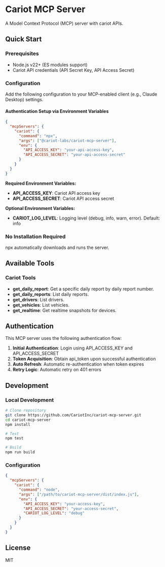 # Cariot MCP Server

A Model Context Protocol (MCP) server with cariot APIs.

## Quick Start

### Prerequisites

- Node.js v22+ (ES modules support)
- Cariot API credentials (API Secret Key, API Access Secret)

### Configuration


Add the following configuration to your MCP-enabled client (e.g., Claude Desktop) settings.


#### Authentication Setup via Environment Variables

```json
{
  "mcpServers": {
    "cariot": {
      "command": "npx",
      "args": ["@cariot-labs/cariot-mcp-server"],
      "env": {
        "API_ACCESS_KEY": "your-api-access-key",
        "API_ACCESS_SECRET": "your-api-access-secret"
      }
    }
  }
}
```

**Required Environment Variables:**

- **API_ACCESS_KEY**: Cariot API access key
- **API_ACCESS_SECRET**: Cariot API access secret

**Optional Environment Variables:**

- **CARIOT_LOG_LEVEL**: Logging level (debug, info, warn, error). Default: info

### No Installation Required

npx automatically downloads and runs the server.

## Available Tools

### Cariot Tools

- **get_daily_report**: Get a specific daily report by daily report number.
- **get_daily_reports**: List daily reports.
- **get_drivers**: List drivers.
- **get_vehicles**: List vehicles.
- **get_realtime**: Get realtime snapshots for devices.

## Authentication

This MCP server uses the following authentication flow:

1. **Initial Authentication**: Login using API_ACCESS_KEY and API_ACCESS_SECRET
2. **Token Acquisition**: Obtain api_token upon successful authentication
3. **Auto Refresh**: Automatic re-authentication when token expires
4. **Retry Logic**: Automatic retry on 401 errors

## Development

### Local Development

```bash
# Clone repository
git clone https://github.com/CariotInc/cariot-mcp-server.git
cd cariot-mcp-server
npm install

# Test
npm test

# Build
npm run build
```

### Configuration

```json
{
  "mcpServers": {
    "cariot": {
      "command": "node",
      "args": ["/path/to/cariot-mcp-server/dist/index.js"],
      "env": {
        "API_ACCESS_KEY": "your-access-key",
        "API_ACCESS_SECRET": "your-access-secret",
        "CARIOT_LOG_LEVEL": "debug"
      }
    }
  }
}
```

## License

MIT
